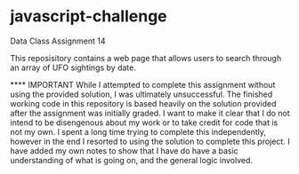 # javascript-challenge
Data Class Assignment 14

This reposisitory contains a web page that allows users to search through an array of UFO sightings by date.  

**** IMPORTANT While I attempted to complete this assignment without using the provided solution, I was ultimately unsuccessful. The finished working code in this repository is based heavily on the solution provided after the assignment was initially graded. I want to make it clear that I do not intend to be disengenous about my work or to take credit for code that is not my own. I spent a long time trying to complete this independently, however in the end I resorted to using the solution to complete this project. I have added my own notes to show that I have do have a basic understanding of what is going on, and the general logic involved.
